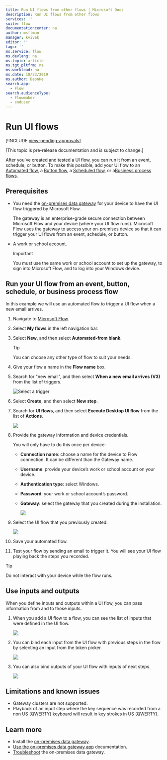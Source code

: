 ```yaml
---
title: Run UI flows from other flows | Microsoft Docs
description: Run UI flows from other flows 
services: ''
suite: flow
documentationcenter: na
author: msftman
manager: kvivek
editor: ''
tags: ''
ms.service: flow
ms.devlang: na
ms.topic: article
ms.tgt_pltfrm: na
ms.workload: na
ms.date: 10/23/2019
ms.author: DeonHe
search.app: 
  - Flow
search.audienceType: 
  - flowmaker
  - enduser
---
```


# Run UI flows
[!INCLUDE [view-pending-approvals](../includes/cc-rebrand.md)]

[This topic is pre-release documentation and is subject to change.]

After you've created and tested a UI flow, you can run it from an event, schedule, or button. To make this possible, add your UI flow to an [Automated flow](../get-started-logic-flow.md), a [Button flow](../introduction-to-button-flows.md), a [Scheduled flow](../run-scheduled-tasks.md), or a[Business process flows](../business-process-flows-overview.md).

## Prerequisites

- You need the [on-premises data gateway](https://go.microsoft.com/fwlink/?LinkID=820580&clcid=0x409) for your device to have the UI flow triggered by Microsoft Flow.
   
   The gateway is an enterprise-grade secure connection between Microsoft Flow and your device (where your UI flow runs). Microsoft Flow uses the gateway to access your on-premises device so that it can trigger your UI flows from an event, schedule, or button.
- A work or school account. 

   >[!IMPORTANT]
   >You must use the same work or school account to set up the gateway, to sign into Microsoft Flow, and to log into your Windows device.

<!--To do, no need for this here... it duplicates gateway content-->

<!-- ![](../media/run-ui-flow/3ae74b6c16e297854ff672a5061b693b.png)

You need to use the same work or school account in the gateway as on your
Windows device and Microsoft Flow.

1. Accept the terms of use and privacy statement  
    
    ![](../media/run-ui-flow/d95126d0056d250ea37211ee19466a6c.png)

1.  You will be prompted multiple times by Windows to accept changes made to
    your computer

1. Enter the email address for your work or school account that is used with
    Microsoft Flow and your Windows device and select **sign in**.

   ![](../media/run-ui-flow/d558e4a710057996e0ac1da52bb5e8e8.png)

1. Sign in with your account. You may see a different screen at this stage
    depending on your account configuration.  
    
    ![](../media/run-ui-flow/0d7bbbce4401278aa3137cb004cc7970.png)

1. Register a new gateway if this is the first time that you do so  
    

    ![](../media/run-ui-flow/855da551b31c1878bd69d0cc679b59af.png)

1. Choose a name for the gateway, set a recovery key of your choice and select
    **Configure.**  
  
    ![](../media/run-ui-flow/2876dc7a67a1dc8c8216b7639524bc1f.png)

1. You are done and can close the summary screen

   ![](../media/run-ui-flow/15de4d8c977e2427376c6aead13b0bbe.png)

For more information you can look at the [on-premises data gateway installer
documentation](https://docs.microsoft.com/data-integration/gateway/service-gateway-app)
and the [gateway
management](https://docs.microsoft.com/flow/gateway-manage) documentation.

-->

## Run your UI flow from an event, button, schedule, or business process flow

In this example we will use an automated flow to trigger a UI flow when a new email arrives.

1. Navigate to [Microsoft Flow](https://flow.microsoft.com/).
1. Select **My flows** in the left navigation bar.
1. Select **New**, and then select **Automated-from blank**.

   >[!TIP]
   >You can choose any other type of flow to suit your needs.

1. Give your flow a name in the **Flow name** box.
1. Search for "new email", and then select **When a new email arrives (V3)** from the list of triggers. 
    
   ![Select a trigger](../media/run-ui-flow/2d4ec17d239169a46905cef1829fa3a1.png "Select a trigger")

1. Select **Create**, and then select **New step**.

1. Search for **UI flows**, and then select **Execute Desktop UI flow** from the list of **Actions**. 
  
   <!--![](../media/run-ui-flow/949b72d28a1233a7c76b7fe92ac50c11.png) -->

    <!-- todo: I see above text in tip 1. Is it different in prod? -->
    <!-- 1. Select **Run a UI flow for desktop (preview)** or **Run a UI flow for web (preview)**. -->

   ![](../media/run-ui-flow/4e66da4e12a1235d06d94f00b806793e.png)

1. Provide the gateway information and device credentials. 

   You will only have to do this once per device:

    - **Connection name**: choose a name for the device to Flow connection. It can be different than the Gateway name.
    - **Username**: provide your device’s work or school account on your device.
    - **Authentication type**: select Windows.
    - **Password**: your work or school account’s password.
    - **Gateway**: select the gateway that you created during the installation.

      ![](../media/run-ui-flow/f253eebbddcc90c7d2c65c4d2523ec14.png)

1. Select the UI flow that you previously created.

   ![](../media/run-ui-flow/a00455ae03a71ea477cfa32a632896f0.png)

1. Save your automated flow.

1. Test your flow by sending an email to trigger it. You will see your UI flow  playing back the steps you recorded. 

>[!TIP]
>Do not interact with your device while the flow runs.

## Use inputs and outputs

When you define inputs and outputs within a UI flow, you can pass information from and to those inputs.

1. When you add a UI flow to a flow, you can see the list of inputs that were defined in the UI flow.

   ![](../media/run-ui-flow/05c87e0bfc4e994c00fc1ad253c17749.png)

1. You can bind each input from the UI flow with previous steps in the flow by selecting an input from the token picker.

   ![](../media/run-ui-flow/7b2d9c3d9a9ad3bbb8a612497e484aa7.png)

1. You can also bind outputs of your UI flow with inputs of next steps.

   ![](../media/run-ui-flow/d0c4bd1796298d1ea694cb381a0a26db.png)

## Limitations and known issues

- Gateway clusters are not supported.
- Playback of an input step where the key sequence was recorded from a non US 
    (QWERTY) keyboard will result in key strokes in US (QWERTY).

## Learn more

 - Install the [on-premises data gateway](https://docs.microsoft.com/data-integration/gateway/service-gateway-app).
 - [Use the on-premises data gateway app](https://docs.microsoft.com/flow/gateway-manage) documentation.
 - [Troubleshoot](https://docs.microsoft.com/data-integration/gateway/service-gateway-tshoot) the on-premises data gateway.
